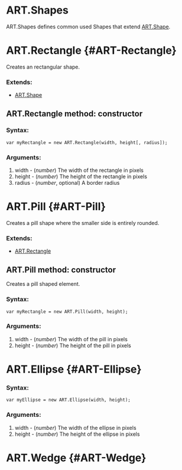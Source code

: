 ART.Shapes
==========

ART.Shapes defines common used Shapes that extend [ART.Shape][].

ART.Rectangle {#ART-Rectangle}
==============================

Creates an rectangular shape.

### Extends:

- [ART.Shape][]

ART.Rectangle method: constructor
---------------------------------

### Syntax:

	var myRectangle = new ART.Rectangle(width, height[, radius]);

### Arguments:

1. width - (*number*) The width of the rectangle in pixels
2. height - (*number*) The height of the rectangle in pixels
3. radius - (*number*, optional) A border radius


ART.Pill {#ART-Pill}
====================

Creates a pill shape where the smaller side is entirely rounded.

### Extends:

- [ART.Rectangle][]

ART.Pill method: constructor
----------------------------

Creates a pill shaped element.

### Syntax:

	var myRectangle = new ART.Pill(width, height);

### Arguments:

1. width - (*number*) The width of the pill in pixels
2. height - (*number*) The height of the pill in pixels



ART.Ellipse {#ART-Ellipse}
==========================


### Syntax:

	var myEllipse = new ART.Ellipse(width, height);

### Arguments:

1. width - (*number*) The width of the ellipse in pixels
2. height - (*number*) The height of the ellipse in pixels




ART.Wedge {#ART-Wedge}
======================



[ART.Shape]: ../ART/ART.Shape
[ART.Rectangle]: #ART-Rectangle

